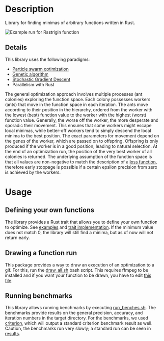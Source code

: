 # Description

Library for finding minimas of arbitrary functions written in Rust. 

![Example run for Rastrigin function](example.gif)
## Details

This library uses the following paradigms:
 - [Particle swarm optimization](https://en.wikipedia.org/wiki/Particle_swarm_optimization)
 - [Genetic algorithm](https://en.wikipedia.org/wiki/Genetic_algorithm)
 - [Stochastic Gradient Descent](https://en.wikipedia.org/wiki/Stochastic_gradient_descent)
 - Parallelism with Rust

The general optimization approach involves multiple processes (ant colonies) exploring the function space. Each colony possesses workers (ants) that move in the function space in each iteration. The ants move according to their position in the hierarchy, ordered from the worker with the lowest (best) function value to the worker with the highest (worst) function value. Generally, the worse off the worker, the more desperate and sporadic their movement. This ensures that some workers might escape local minimas, while better-off workers tend to simply descend the local minima to the best position. The exact parameters for movement depend on the genes of the worker, which are passed on to offspring. Offspring is only produced if the worker is in a good position, leading to natural selection. At the end of an optimization run, the position of the very best worker of all colonies is returned. The underlying assumption of the function space is that all values are non-negative to match the description of a [loss function](https://en.wikipedia.org/wiki/Loss_function), therefore early stoppage is possible if a certain epsilon precision from zero is achieved by the workers.

# Usage

## Defining your own functions
The library provides a Rust trait that allows you to define your own function to optimize. See [examples](src/functions) and [trait implementation](src/function.rs). If the minimum value does not match $0$, the library will still find a minima, but as of now will not return early.

## Drawing a function run
This package provides a way to draw an execution of an optimization to a gif. For this, run the [draw_all.sh](draw_all.sh) bash script. This requires ffmpeg to be installed and if you want your function to be drawn, you have to edit [this file](tests/draw_tests.rs).

## Running benchmarks
This library allows running benchmarks by executing [run_benches.sh](run_benches.sh). The benchmarks provide results on the general precision, accuracy, and iteration numbers in the target directory. For the benchmarks, we used [criterion](https://docs.rs/criterion/latest/criterion/), which will output a standard criterion benchmark result as well. Caution, the benchmarks run very slowly; a standard run can be seen in [results](results).
